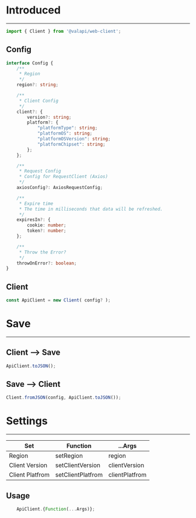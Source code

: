 # Introduced

-----------

```typescript
import { Client } from '@valapi/web-client';
```

## Config

```typescript
interface Config {
    /**
     * Region
     */
    region?: string;

    /**
     * Client Config
     */
    client?: {
        version?: string;
        platform?: {
            "platformType": string;
            "platformOS": string;
            "platformOSVersion": string;
            "platformChipset": string;
        };
    };

    /**
     * Request Config
     * Config for RequestClient (Axios)
     */
    axiosConfig?: AxiosRequestConfig;

    /**
     * Expire time
     * The time in milliseconds that data will be refreshed.
     */
    expiresIn?: {
        cookie: number;
        token?: number;
    };

    /**
     * Throw the Error?
     */
    throwOnError?: boolean;
}
```

## Client

```typescript
const ApiClient = new Client( config? );
```

# Save

-----------

## Client --> Save

```typescript
ApiClient.toJSON();
```

## Save --> Client

```typescript
Client.fromJSON(config, ApiClient.toJSON());
```

# Settings

-----------

| Set             | Function          | ...Args        |
| --------------- | ----------------- | -------------- |
| Region          | setRegion         | region         |
| Client Version  | setClientVersion  | clientVersion  |
| Client Platfrom | setClientPlatfrom | clientPlatfrom |

## Usage

```javascript
    ApiClient.{Function(...Args)};
```